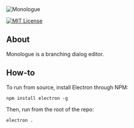![Monologue](https://raw.githubusercontent.com/nospoone/monologue/master/.github/header.png)

[![MIT License](https://img.shields.io/badge/license-MIT-lightgrey.svg)](LICENSE.md)

## About 

Monologue is a branching dialog editor. 

## How-to

To run from source, install Electron through NPM:  

`npm install electron -g`

Then, run from the root of the repo:  

`electron .`